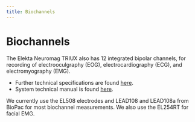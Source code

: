 ```yaml
---
title: Biochannels
---
```


# Biochannels

The Elekta Neuromag TRIUX   also has 12 integrated bipolar channels, for recording of electrooculgraphy (EOG), electrocardiography (ECG), and electromyography (EMG).

* Further technical specifications are found [here](https://natmeg.se/onewebmedia/NM23083B-A%20Elekta%20Neuromag%20TRIUX%20datasheet.pdf).
* System technical manual is found [here](https://natmeg.se/onewebmedia/NM24132A%20Triux%20TM.pdf).

We currently use the EL508 electrodes and  LEAD108 and LEAD108a from BioPac for most biochannel measurements. We also use  the EL254RT  for facial EMG.
